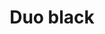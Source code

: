 ---
title: Duo black
date: 
draft: false

# descripcion
description : Aros colgantes en plata 925 y onix.

materials: Plata 925

color: 

dimensions: Largo 3,20 cm

code: 01-01-1038

type: "Aros"

categories: []

price: $10.400,00

price_eftvo: $8.840,00

# Images
# first image will be shown in the product page
images:
  # - image: "images/path_to_image"
  # La ubicacion de las imagenes es imagenes/Aros/Aros.Colgantes/01-01-1038-duo-black
  - image: "./images/aros/colgantes/01-01-1038-duo-black_a.jpg"
  - image: "./images/aros/colgantes/01-01-1038-duo-black_b.jpg"
---